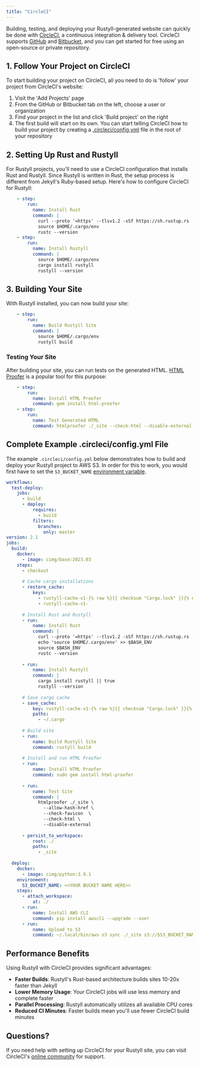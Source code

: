 ```yaml
---
title: "CircleCI"
---
```


Building, testing, and deploying your Rustyll-generated website can quickly be done with [CircleCI][0], a continuous integration & delivery tool. CircleCI supports [GitHub][1] and [Bitbucket][2], and you can get started for free using an open-source or private repository.

[0]: https://circleci.com/
[1]: https://github.com/
[2]: https://bitbucket.org/

## 1. Follow Your Project on CircleCI

To start building your project on CircleCI, all you need to do is 'follow' your project from CircleCI's website:

1. Visit the 'Add Projects' page
2. From the GitHub or Bitbucket tab on the left, choose a user or organization
3. Find your project in the list and click 'Build project' on the right
4. The first build will start on its own. You can start telling CircleCI how to build your project by creating a [.circleci/config.yml][3] file in the root of your repository

[3]: https://circleci.com/docs/2.0/configuration-reference/

## 2. Setting Up Rust and Rustyll

For Rustyll projects, you'll need to use a CircleCI configuration that installs Rust and Rustyll. Since Rustyll is written in Rust, the setup process is different from Jekyll's Ruby-based setup. Here's how to configure CircleCI for Rustyll:

```yaml
    - step:
        run:
          name: Install Rust
          command: |
            curl --proto '=https' --tlsv1.2 -sSf https://sh.rustup.rs | sh -s -- -y
            source $HOME/.cargo/env
            rustc --version
    - step:
        run:
          name: Install Rustyll
          command: |
            source $HOME/.cargo/env
            cargo install rustyll
            rustyll --version
```

## 3. Building Your Site

With Rustyll installed, you can now build your site:

```yaml
    - step:
        run: 
          name: Build Rustyll Site
          command: |
            source $HOME/.cargo/env
            rustyll build
```

### Testing Your Site

After building your site, you can run tests on the generated HTML. [HTML Proofer][5] is a popular tool for this purpose:

[5]: https://github.com/gjtorikian/html-proofer

```yaml
    - step:
        run: 
          name: Install HTML Proofer
          command: gem install html-proofer
    - step:
        run:
          name: Test Generated HTML
          command: htmlproofer ./_site --check-html --disable-external
```

## Complete Example .circleci/config.yml File

The example `.circleci/config.yml` below demonstrates how to build and deploy your Rustyll project to AWS S3. In order for this to work, you would first have to set the `S3_BUCKET_NAME` [environment variable](https://circleci.com/docs/2.0/env-vars/).

```yaml
workflows:
  test-deploy:
    jobs:
      - build
      - deploy:
          requires:
            - build
          filters:
            branches:
              only: master
version: 2.1
jobs:
  build:
    docker:
      - image: cimg/base:2023.03
    steps:
      - checkout
      
      # Cache cargo installations
      - restore_cache:
          keys:
            - rustyll-cache-v1-{% raw %}{{ checksum "Cargo.lock" }}{% endraw %}
            - rustyll-cache-v1-
      
      # Install Rust and Rustyll
      - run:
          name: Install Rust
          command: |
            curl --proto '=https' --tlsv1.2 -sSf https://sh.rustup.rs | sh -s -- -y
            echo 'source $HOME/.cargo/env' >> $BASH_ENV
            source $BASH_ENV
            rustc --version
      
      - run:
          name: Install Rustyll
          command: |
            cargo install rustyll || true
            rustyll --version
      
      # Save cargo cache
      - save_cache:
          key: rustyll-cache-v1-{% raw %}{{ checksum "Cargo.lock" }}{% endraw %}
          paths:
            - ~/.cargo
      
      # Build site
      - run:
          name: Build Rustyll Site
          command: rustyll build
      
      # Install and run HTML Proofer
      - run:
          name: Install HTML Proofer
          command: sudo gem install html-proofer
      
      - run:
          name: Test Site
          command: |
            htmlproofer ./_site \
              --allow-hash-href \
              --check-favicon  \
              --check-html \
              --disable-external
      
      - persist_to_workspace:
          root: ./
          paths:
            - _site
  
  deploy:
    docker:
      - image: cimg/python:3.9.1
    environment:
      S3_BUCKET_NAME: <<YOUR BUCKET NAME HERE>>
    steps:
      - attach_workspace:
          at: ./
      - run:
          name: Install AWS CLI
          command: pip install awscli --upgrade --user
      - run:
          name: Upload to S3
          command: ~/.local/bin/aws s3 sync ./_site s3://$S3_BUCKET_NAME/ --delete --acl public-read
```

## Performance Benefits

Using Rustyll with CircleCI provides significant advantages:

- **Faster Builds**: Rustyll's Rust-based architecture builds sites 10-20x faster than Jekyll
- **Lower Memory Usage**: Your CircleCI jobs will use less memory and complete faster
- **Parallel Processing**: Rustyll automatically utilizes all available CPU cores
- **Reduced CI Minutes**: Faster builds mean you'll use fewer CircleCI build minutes

## Questions?

If you need help with setting up CircleCI for your Rustyll site, you can visit CircleCI's [online community][9] for support.

[9]: https://discuss.circleci.com
